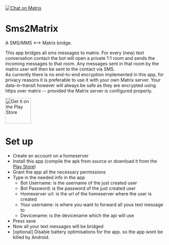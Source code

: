 <a href="https://matrix.to/#/#smsmatrix:matrix.org">
    <img src="https://img.shields.io/badge/Chat-On%20Matrix-green"
        alt="Chat on Matrix"/>
</a>

# Sms2Matrix
A SMS/MMS &lt;--> Matrix bridge.

This app bridges all sms messages to matrix. For every (new) text conversation contact the bot will open a private 1:1 room and sends the incoming messages to that room. Any messages sent in that room by the matrix user will then be sent to the contact via SMS.  
As currently there is no end-to-end encryption implemented in this app, for privacy reasons it is preferable to use it with your own Matrix server. Your data-in-transit however will always be safe as they are encrypted using https over matrix -- provided the Matrix server is configured properly.

<a href="https://play.google.com/app/com.martindaleresearch.sms2matrix">
    <img src="https://www.gstatic.com/android/market_images/web/play_prism_hlock_2x.png"
        alt="Get it on the Play Store" height="80"/>
</a>

# Set up
- Create an account on a homeserver
- Install this app (compile the apk from source or download it from the [Play Store](https://play.google.com/app/com.martindaleresearch.sms2matrix))
- Grant the app all the necessary permissions
- Type in the needed info in the app
  - Bot Username: is the username of the just created user
  - Bot Password: is the password of the just created user
  - Homeserver url: is the url of the homeserver where the user is created
  - Your username: is where you want to forward all yous text message to
  - Devicename: is the devicename which the api will use
- Press save
- Now all your text messages will be bridged
- [optional] Disable battery optimisations for the app. so the app wont be killed by Android.
